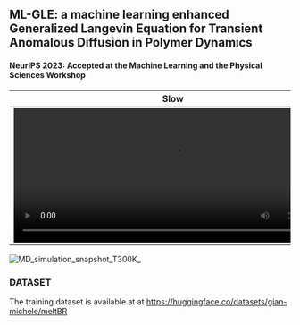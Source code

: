 ## ML-GLE: a machine learning enhanced Generalized Langevin Equation for Transient Anomalous Diffusion in Polymer Dynamics

#### NeurIPS 2023: Accepted at the Machine Learning and the Physical Sciences Workshop


   Slow                   |  Accelerated
:-------------------------:|:-------------------------:
 <video width="570" height="240" src="https://github.com/Gian-Michele-Cherchi/ml-gle/assets/43932730/d9c125b4-16f9-468e-8bef-27033069d62a" type="video/mov"></video>   |  <video width="570" height="240" src="https://github.com/Gian-Michele-Cherchi/ml-gle/assets/43932730/b4c85a78-ed01-43bf-9c7b-c60140fd891e" type="video/mov"></video> 




![MD_simulation_snapshot_T300K_](https://github.com/Gian-Michele-Cherchi/ml-gle/assets/43932730/b5b4e26f-7ddf-438d-ab0c-a3254dcdb791)



### DATASET

The training dataset is available at at https://huggingface.co/datasets/gian-michele/meltBR
